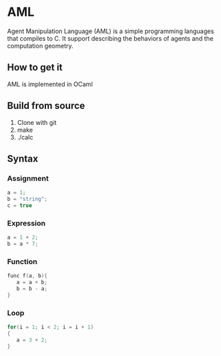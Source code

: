 # AML

Agent Manipulation Language (AML) is a simple programming languages that compiles to C. It support describing the behaviors of agents and the computation geometry.

## How to get it

AML is implemented in OCaml

## Build from source

1. Clone with git 
2. make
3. ./calc

## Syntax

### Assignment

```c
a = 1;
b = "string";
c = true
```

### Expression

```c
a = 1 + 2;
b = a * 7;
```

### Function

```c
func f(a, b){
   a = a + b;
   b = b - a;
}
```

### Loop
```c
for(i = 1; i < 2; i = i + 1)
{
   a = 3 + 2;
}
```
